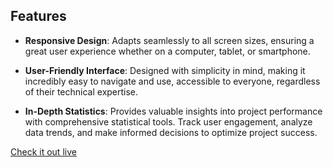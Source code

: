 ## Features
- **Responsive Design**: Adapts seamlessly to all screen sizes, ensuring a great user experience whether on a computer, tablet, or smartphone.

- **User-Friendly Interface**: Designed with simplicity in mind, making it incredibly easy to navigate and use, accessible to everyone, regardless of their technical expertise.

- **In-Depth Statistics**: Provides valuable insights into project performance with comprehensive statistical tools. Track user engagement, analyze data trends, and make informed decisions to optimize project success.

[Check it out live](https://donation-champaign.netlify.app/)

